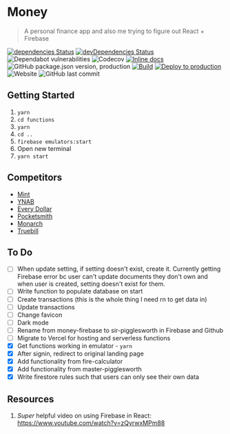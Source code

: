 # Money

> A personal finance app and also me trying to figure out React + Firebase

[![dependencies Status](https://status.david-dm.org/gh/taylorgorman/money-firebase.svg)](https://david-dm.org/taylorgorman/money-firebase)
[![devDependencies Status](https://status.david-dm.org/gh/taylorgorman/money-firebase.svg?type=dev)](https://david-dm.org/taylorgorman/money-firebase?type=dev)
![Dependabot vulnerabilities](https://flat.badgen.net/dependabot/thepracticaldev/dev.to?icon=dependabot)
![Codecov](https://img.shields.io/codecov/c/github/taylorgorman/money-firebase)
[![Inline docs](http://inch-ci.org/github/taylorgorman/money-firebase.svg?branch=production)](http://inch-ci.org/github/taylorgorman/money-firebase)
![GitHub package.json version, production](https://img.shields.io/github/package-json/v/taylorgorman/money-firebase/production)
[![Build](https://github.com/taylorgorman/money-firebase/actions/workflows/build.yml/badge.svg?branch=production)](https://github.com/taylorgorman/money-firebase/actions/workflows/build.yml?query=branch:production)
[![Deploy to production](https://github.com/taylorgorman/money-firebase/actions/workflows/deploy-production.yml/badge.svg?branch=production)](https://github.com/taylorgorman/money-firebase/actions/workflows/deploy-production.yml?query=branch:production)
![Website](https://img.shields.io/website?url=https%3A%2F%2Fmoney-firebase.web.app%2F)
![GitHub last commit](https://img.shields.io/github/last-commit/taylorgorman/money-firebase)

## Getting Started
1. `yarn`
1. `cd functions`
1. `yarn`
1. `cd ..`
1. `firebase emulators:start`
1. Open new terminal
1. `yarn start`

## Competitors
- [Mint](https://mint.intuit.com)
- [YNAB](https://www.youneedabudget.com)
- [Every Dollar](https://www.ramseysolutions.com/ramseyplus/everydollar)
- [Pocketsmith](https://www.pocketsmith.com)
- [Monarch](https://www.monarchmoney.com)
- [Truebill](https://www.truebill.com)

## To Do
- [ ] When update setting, if setting doesn't exist, create it. Currently getting Firebase error bc user can't update documents they don't own and when user is created, setting doesn't exist for them.
- [ ] Write function to populate database on start
- [ ] Create transactions (this is the whole thing I need rn to get data in)
- [ ] Update transactions
- [ ] Change favicon
- [ ] Dark mode
- [ ] Rename from money-firebase to sir-pigglesworth in Firebase and Github
- [ ] Migrate to Vercel for hosting and serverless functions
- [x] Get functions working in emulator - `yarn`
- [x] After signin, redirect to original landing page
- [x] Add functionality from fire-calculator
- [x] Add functionality from master-pigglesworth
- [x] Write firestore rules such that users can only see their own data

## Resources
1. _Super_ helpful video on using Firebase in React: https://www.youtube.com/watch?v=zQyrwxMPm88
